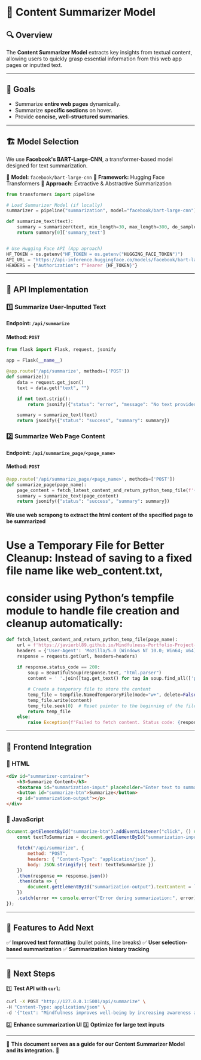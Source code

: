 # 📄 Content Summarizer Model

## 🔍 Overview
The **Content Summarizer Model** extracts key insights from textual content, allowing users to quickly grasp essential information from this web app pages or inputted text.

---

## 🎯 Goals
- Summarize **entire web pages** dynamically.
- Summarize **specific sections** on hover.
- Provide **concise, well-structured summaries**.

---

## 🏗️ Model Selection
We use **Facebook's BART-Large-CNN**, a transformer-based model designed for text summarization.

🔹 **Model:** `facebook/bart-large-cnn`
🔹 **Framework:** Hugging Face Transformers
🔹 **Approach:** Extractive & Abstractive Summarization

```python
from transformers import pipeline

# Load Summarizer Model (if locally)
summarizer = pipeline("summarization", model="facebook/bart-large-cnn")

def summarize_text(text):
    summary = summarizer(text, min_length=30, max_length=300, do_sample=False)
    return summary[0]['summary_text']


# Use Hugging Face API (App aproach)
HF_TOKEN = os.getenv("HF_TOKEN = os.getenv("HUGGING_FACE_TOKEN")")
API_URL = "https://api-inference.huggingface.co/models/facebook/bart-large-cnn"
HEADERS = {"Authorization": f"Bearer {HF_TOKEN}"}

```
---

## 🚀 API Implementation

### **1️⃣ Summarize User-Inputted Text**
#### **Endpoint:** `/api/summarize`
#### **Method:** `POST`

```python
from flask import Flask, request, jsonify

app = Flask(__name__)

@app.route('/api/summarize', methods=['POST'])
def summarize():
    data = request.get_json()
    text = data.get("text", "")

    if not text.strip():
        return jsonify({"status": "error", "message": "No text provided."})

    summary = summarize_text(text)
    return jsonify({"status": "success", "summary": summary})
```

### **2️⃣ Summarize Web Page Content**
#### **Endpoint:** `/api/summarize_page/<page_name>`
#### **Method:** `POST`

```python
@app.route('/api/summarize_page/<page_name>', methods=['POST'])
def summarize_page(page_name):
    page_content = fetch_latest_content_and_return_python_temp_file(f'{page_name}.html')
    summary = summarize_text(page_content)
    return jsonify({"status": "success", "summary": summary})
```

#### We use web scrapong to extract the html content of the specified page to be summarized
# Use a Temporary File for Better Cleanup: Instead of saving to a fixed file name like web_content.txt, 
# consider using Python’s tempfile module to handle file creation and cleanup automatically:

```python
def fetch_latest_content_and_return_python_temp_file(page_name):
    url = f'https://javierbl89.github.io/Mindfulness-Portfolio-Project-Code-Institute/{page_name}'
    headers = {'User-Agent': 'Mozilla/5.0 (Windows NT 10.0; Win64; x64)'}
    response = requests.get(url, headers=headers)
    
    if response.status_code == 200:
        soup = BeautifulSoup(response.text, "html.parser")
        content = ' '.join([tag.get_text() for tag in soup.find_all(['p', 'h1', 'h2', 'h3', 'h4', 'li'])])

        # Create a temporary file to store the content
        temp_file = tempfile.NamedTemporaryFile(mode="w+", delete=False)
        temp_file.write(content)
        temp_file.seek(0)  # Reset pointer to the beginning of the file
        return temp_file
    else:
        raise Exception(f"Failed to fetch content. Status code: {response.status_code}")
```

---

## 🎨 Frontend Integration

### **🔹 HTML**
```html
<div id="summarizer-container">
    <h3>Summarize Content</h3>
    <textarea id="summarization-input" placeholder="Enter text to summarize..."></textarea>
    <button id="summarize-btn">Summarize</button>
    <p id="summarization-output"></p>
</div>
```

### **🔹 JavaScript**
```js
document.getElementById("summarize-btn").addEventListener("click", () => {
    const textToSummarize = document.getElementById("summarization-input").value;

    fetch("/api/summarize", {
        method: "POST",
        headers: { "Content-Type": "application/json" },
        body: JSON.stringify({ text: textToSummarize })
    })
    .then(response => response.json())
    .then(data => {
        document.getElementById("summarization-output").textContent = `Summary: ${data.summary}`;
    })
    .catch(error => console.error("Error during summarization:", error));
});
```

---

## 📌 Features to Add Next
✅ **Improved text formatting** (bullet points, line breaks)
✅ **User selection-based summarization**
✅ **Summarization history tracking**

---

## 🚀 Next Steps
1️⃣ **Test API with `curl`**:
```sh
curl -X POST "http://127.0.0.1:5001/api/summarize" \
-H "Content-Type: application/json" \
-d '{"text": "Mindfulness improves well-being by increasing awareness and reducing stress."}'
```

2️⃣ **Enhance summarization UI**
3️⃣ **Optimize for large text inputs**

---

📌 **This document serves as a guide for our Content Summarizer Model and its integration.** 🚀
